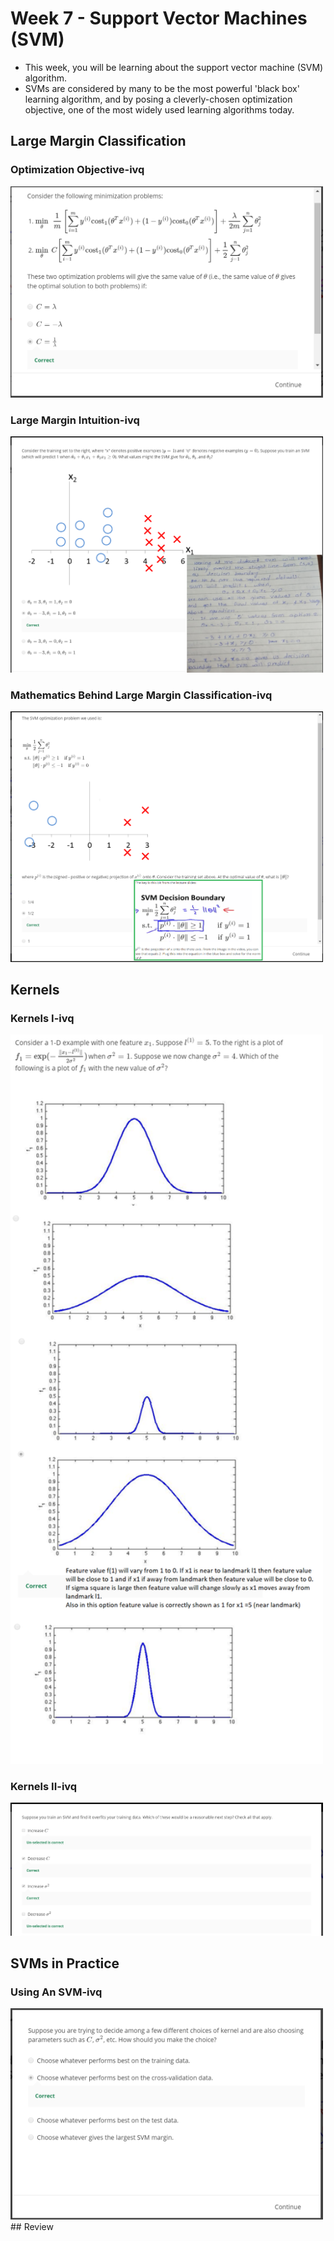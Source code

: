 # Week 7 - Support Vector Machines (SVM)
- This week, you will be learning about the support vector machine (SVM) algorithm. 
- SVMs are considered by many to be the most powerful 'black box' learning algorithm, and by posing a cleverly-chosen optimization objective, one of the most widely used learning algorithms today.


## Large Margin Classification
### Optimization Objective-ivq
<img src="images/Optimization Objective-ivq.png" width="500">

### Large Margin Intuition-ivq
<img src="images/Large Margin Intuition- ivq.png" width="500">

### Mathematics Behind Large Margin Classification-ivq
<img src="images/Mathematics Behind Large Margin Classification-ivq.PNG" width="500">

## Kernels
### Kernels I-ivq
<img src="images/Kernels I-ivq.png" width="500">

### Kernels II-ivq
<img src="images/Kernels II-ivq.png" width="500">

## SVMs in Practice
### Using An SVM-ivq
<img src="images/Using An SVM-ivq.png" width="500">
## Review
